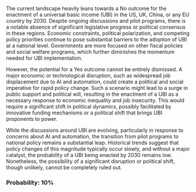 The current landscape heavily leans towards a No outcome for the enactment of a universal basic income (UBI) in the US, UK, China, or any EU country by 2030. Despite ongoing discussions and pilot programs, there is a notable absence of significant legislative progress or political consensus in these regions. Economic constraints, political polarization, and competing policy priorities continue to pose substantial barriers to the adoption of UBI at a national level. Governments are more focused on other fiscal policies and social welfare programs, which further diminishes the momentum needed for UBI implementation.

However, the potential for a Yes outcome cannot be entirely dismissed. A major economic or technological disruption, such as widespread job displacement due to AI and automation, could create a political and social imperative for rapid policy change. Such a scenario might lead to a surge in public support and political will, resulting in the enactment of a UBI as a necessary response to economic inequality and job insecurity. This would require a significant shift in political dynamics, possibly facilitated by innovative funding mechanisms or a political shift that brings UBI proponents to power.

While the discussions around UBI are evolving, particularly in response to concerns about AI and automation, the transition from pilot programs to national policy remains a substantial leap. Historical trends suggest that policy changes of this magnitude typically occur slowly, and without a major catalyst, the probability of a UBI being enacted by 2030 remains low. Nonetheless, the possibility of a significant disruption or political shift, though unlikely, cannot be completely ruled out.

### Probability: 10%